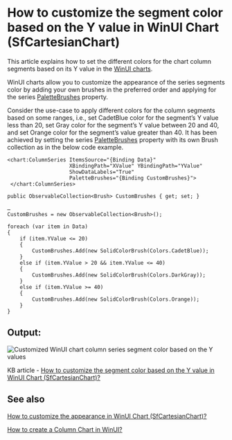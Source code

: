 # How to customize the segment color based on the Y value in WinUI Chart (SfCartesianChart)

This article explains how to set the different colors for the chart column segments based on its Y value in the [WinUI charts](https://www.syncfusion.com/winui-controls/charts).

WinUI charts allow you to customize the appearance of the series segments color by adding your own brushes in the preferred order and applying for the series [PaletteBrushes](https://help.syncfusion.com/cr/winui/Syncfusion.UI.Xaml.Charts.ChartSeriesBase.html#Syncfusion_UI_Xaml_Charts_ChartSeriesBase_PaletteBrushes) property.

Consider the use-case to apply different colors for the column segments based on some ranges, i.e., set CadetBlue color for the segment’s Y value less than 20, set Gray color for the segment’s Y value between 20 and 40, and set Orange color for the segment’s value greater than 40. It has been achieved by setting the series [PaletteBrushes](https://help.syncfusion.com/cr/winui/Syncfusion.UI.Xaml.Charts.ChartSeriesBase.html#Syncfusion_UI_Xaml_Charts_ChartSeriesBase_PaletteBrushes) property with its own Brush collection as in the below code example.

```
<chart:ColumnSeries ItemsSource="{Binding Data}"
                    XBindingPath="XValue" YBindingPath="YValue"
                    ShowDataLabels="True"
                    PaletteBrushes="{Binding CustomBrushes}">
 </chart:ColumnSeries>
```

```
public ObservableCollection<Brush> CustomBrushes { get; set; }

…
CustomBrushes = new ObservableCollection<Brush>();

foreach (var item in Data)
{
    if (item.YValue <= 20)
    {
        CustomBrushes.Add(new SolidColorBrush(Colors.CadetBlue));
    }
    else if (item.YValue > 20 && item.YValue <= 40)
    {
        CustomBrushes.Add(new SolidColorBrush(Colors.DarkGray));
    }
    else if (item.YValue >= 40) 
    {
        CustomBrushes.Add(new SolidColorBrush(Colors.Orange));
    }
}
```

## Output:

![Customized WinUI chart column series segment color based on the Y values](https://user-images.githubusercontent.com/53489303/193756740-cd6db33b-6100-4dd3-8891-71c53bec5eb6.png)

KB article - [How to customize the segment color based on the Y value in WinUI Chart (SfCartesianChart)?](https://www.syncfusion.com/kb/13660/how-to-customize-the-segment-color-based-on-the-y-value-in-winui-chart-sfcartesianchart)

## See also

[How to customize the appearance in WinUI Chart (SfCartesianChart)?](https://help.syncfusion.com/winui/cartesian-charts/appearance)

[How to create a Column Chart in WinUI?](https://www.syncfusion.com/kb/13539/how-to-create-a-column-chart-in-winui)
